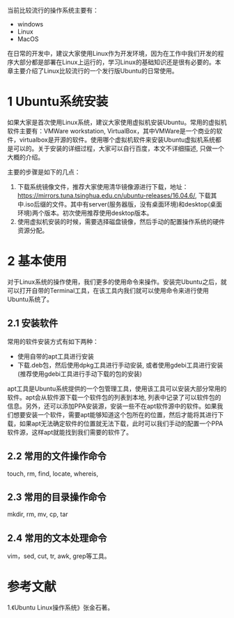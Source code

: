当前比较流行的操作系统主要有：

* windows
* Linux
* MacOS

在日常的开发中，建议大家使用Linux作为开发环境，因为在工作中我们开发的程序大部分都是部署在Linux上运行的，学习Linux的基础知识还是很有必要的。本章主要介绍了Linux比较流行的一个发行版Ubuntu的日常使用。

# 1 Ubuntu系统安装

如果大家是首次使用Linux系统，建议大家使用虚拟机安装Ubuntu。常用的虚拟机软件主要有：VMWare workstation, VirtualBox，其中VMWare是一个商业的软件，virtualbox是开源的软件。使用哪个虚拟机软件来安装Ubuntu虚拟机系统都是可以的。关于安装的详细过程，大家可以自行百度，本文不详细描述, 只做一个大概的介绍。

主要的步骤是如下的几点：
1. 下载系统镜像文件，推荐大家使用清华镜像源进行下载，地址：https://mirrors.tuna.tsinghua.edu.cn/ubuntu-releases/16.04.6/, 下载其中.iso后缀的文件。其中有server(服务器版，没有桌面环境)和desktop(桌面环境)两个版本。初次使用推荐使用desktop版本。
2. 使用虚拟机安装的时候，需要选择磁盘镜像，然后手动的配置操作系统的硬件资源分配。

# 2 基本使用

对于Linux系统的操作使用，我们更多的使用命令来操作。安装完Ubuntu之后，就可以打开自带的Terminal工具，在该工具内我们就可以使用命令来进行使用Ubuntu系统了。

## 2.1 安装软件

常用的软件安装方式有如下两种：

* 使用自带的apt工具进行安装
* 下载.deb包，然后使用dpkg工具进行手动安装, 或者使用gdebi工具进行安装(推荐使用gdebi工具进行手动下载的包的安装)

apt工具是Ubuntu系统提供的一个包管理工具，使用该工具可以安装大部分常用的软件。apt会从软件源下载一个软件包的列表到本地, 列表中记录了可以软件包的信息。另外，还可以添加PPA安装源，安装一些不在apt软件源中的软件。如果我们想要安装一个软件，需要apt能够知道这个包所在的位置，然后才能将其进行下载，如果apt无法确定软件的位置就无法下载，此时可以我们手动的配置一个PPA软件源，这样apt就能找到我们需要的软件了。

## 2.2 常用的文件操作命令

touch, rm, find, locate, whereis, 

## 2.3 常用的目录操作命令

mkdir, rm, mv, cp, tar

## 2.4 常用的文本处理命令

vim，sed, cut, tr, awk, grep等工具。

# 参考文献

1.《Ubuntu Linux操作系统》张金石著。 
